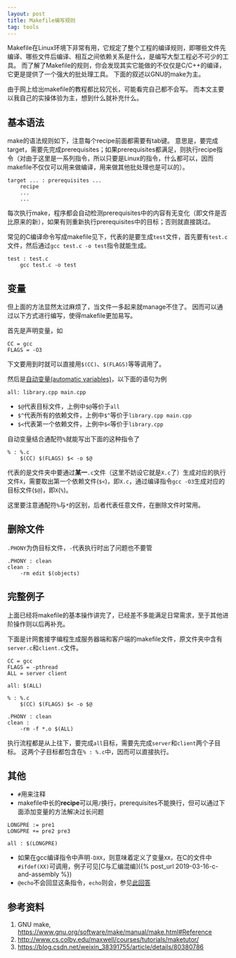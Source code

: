 ```yaml
---
layout: post
title: Makefile编写规则
tag: tools
---
```


Makefile在Linux环境下非常有用，它规定了整个工程的编译规则，即哪些文件先编译、哪些文件后编译、相互之间依赖关系是什么，是编写大型工程必不可少的工具。
而了解了Makefile的规则，你会发现其实它能做的不仅仅是C/C++的编译，它更是提供了一个强大的批处理工具。
下面的叙述以GNU的make为主。

<!--more-->

由于网上给出makefile的教程都比较冗长，可能看完自己都不会写。
而本文主要以我自己的实操体验为主，想到什么就补充什么。

## 基本语法
make的语法规则如下，注意每个recipe前面都需要有tab键。
意思是，要完成target，需要先完成prerequisites；如果prerequisites都满足，则执行recipe指令（对由于这里是一系列指令，所以只要是Linux的指令，什么都可以，因而makefile不仅仅可以用来做编译，用来做其他批处理也是可以的）。
```make
target ... : prerequisites ...
	recipe
	...
	...
```

每次执行make，程序都会自动检测prerequisites中的内容有无变化（即文件是否比原来的新），如果有则重新执行prerequisites中的目标；否则就直接跳过。

常见的C编译命令写成makefile见下，代表的是要生成`test`文件，首先要有`test.c`文件，然后通过`gcc test.c -o test`指令就能生成。
```make
test : test.c
	gcc test.c -o test
```

## 变量
但上面的方法显然太过麻烦了，当文件一多起来就manage不住了。
因而可以通过以下方式进行编写，使得makefile更加易写。

首先是声明变量，如
```make
CC = gcc
FLAGS = -O3
```

下文要用到时就可以直接用`$(CC)`、`$(FLAGS)`等等调用了。

然后是[自动变量(automatic variables)](https://stackoverflow.com/questions/3220277/what-do-the-makefile-symbols-and-mean)，以下面的语句为例
```make
all: library.cpp main.cpp
```

* `$@`代表目标文件，上例中`$@`等价于`all`
* `$^`代表所有的依赖文件，上例中`$^`等价于`library.cpp main.cpp`
* `$<`代表第一个依赖文件，上例中`$<`等价于`library.cpp`

自动变量结合通配符`%`就能写出下面的这种指令了
```make
% : %.c
	$(CC) $(FLAGS) $< -o $@
```

代表的是文件夹中要通过**某一**`.c`文件（这里不妨设它就是`X.c`了）生成对应的执行文件`X`，需要取出第一个依赖文件(`$<`)，即`X.c`，通过编译指令`gcc -O3`生成对应的目标文件(`$@`)，即`X`(`%`)。

这里要注意通配符`%`与`*`的区别，后者代表任意文件，在删除文件时常用。

## 删除文件
`.PHONY`为伪目标文件，`-`代表执行时出了问题也不要管
```make
.PHONY : clean
clean :
	-rm edit $(objects)
```

## 完整例子
上面已经将makefile的基本操作讲完了，已经差不多能满足日常需求，至于其他进阶操作则以后再补充。

下面是计网套接字编程生成服务器端和客户端的makefile文件，原文件夹中含有`server.c`和`client.c`文件。
```make
CC = gcc
FLAGS = -pthread
ALL = server client

all: $(ALL)

% : %.c
	$(CC) $(FLAGS) $< -o $@

.PHONY : clean
clean :
	-rm -f *.o $(ALL)
```

执行流程都是从上往下，要完成`all`目标，需要先完成`server`和`client`两个子目标。
这两个子目标都包含在`% : %.c`中，因而可以直接执行。

## 其他
* `#`用来注释
* makefile中长的**recipe**可以用`/`换行，prerequisites不能换行，但可以通过下面添加变量的方法解决过长问题

```make
LONGPRE := pre1
LONGPRE += pre2 pre3

all : $(LONGPRE)
```

* 如果在gcc编译指令中声明`-DXX`，则意味着定义了变量`XX`，在C的文件中`#ifdef(XX)`可调用，例子可见[C与汇编混编]({% post_url 2019-03-16-c-and-assembly %})
* `@echo`不会回显这条指令，`echo`则会，参见[此回答](https://stackoverflow.com/questions/29576815/difference-between-echo-and-echo-in-unix-shells)

## 参考资料
1. GNU make, <https://www.gnu.org/software/make/manual/make.html#Reference>
2. <http://www.cs.colby.edu/maxwell/courses/tutorials/maketutor/>
3. <https://blog.csdn.net/weixin_38391755/article/details/80380786>